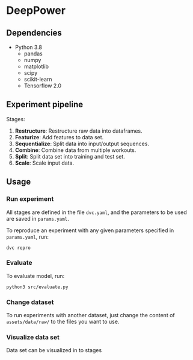 # DeepPower


## Dependencies

- Python 3.8
    - pandas
    - numpy 
    - matplotlib
    - scipy
    - scikit-learn
    - Tensorflow 2.0


## Experiment pipeline

Stages:

1. **Restructure**: Restructure raw data into dataframes.
2. **Featurize**: Add features to data set.
3. **Sequentialize**: Split data into input/output sequences.
4. **Combine**: Combine data from multiple workouts.
5. **Split**: Split data set into training and test set.
6. **Scale**: Scale input data.


## Usage

### Run experiment

All stages are defined in the file `dvc.yaml`, and the parameters to be used
are saved in `params.yaml`.

To reproduce an experiment with any given parameters specified in
`params.yaml`, run:

```
dvc repro
```

### Evaluate

To evaluate model, run:

```
python3 src/evaluate.py
```

### Change dataset

To run experiments with another dataset, just change the content of
`assets/data/raw/` to the files you want to use.


### Visualize data set

Data set can be visualized in to stages
